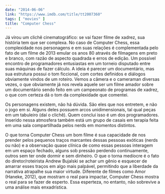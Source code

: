 ```yaml
---
date: "2014-06-06"
link: "https://www.imdb.com/title/tt2007360"
tags: [ "movies" ]
title: "Computer Chess"
---
```

Já virou um clichê cinematográfico: se vai fazer filme de xadrez, sua história tem que ser complexa. No caso de Computer Chess, essa complexidade nos personagens e em suas relações é complementada pelo fato de um filme de 2013 emular os anos 80 através de filmagens em preto e branco, com razão de aspecto quadrada e erros de edição. Um possível encontro de programadores entusiastas em um torneio disputado entre suas máquinas de fazer cálculo. A ideia é parecer um documentário, mas sua estrutura possui o tom ficcional, com cortes definidos e diálogos obviamente vindos de um roteiro. Vemos a câmera e o cameraman diversas vezes, o que obviamente já nos revela aquele ser um filme amador sobre um documentário sendo feito em um campeonato de programas de xadrez, o que com certeza dá o tom da complexidade que comentei.

Os personagens existem, não há dúvida. São eles que nos entretem, e não o jogo em si. Alguns deles possuem arcos unidimensionais, tal qual peças em um tabuleiro (daí o clichê). Quem conclui isso é um dos programadores. Inserido nessa atmosfera também está um grupo de casais em terapia feita em uma sala compartilhada pelos nerds em momentos distintos.

O que torna Computer Chess um bom filme é sua capacidade de nos prender pelos pequenos traços marcantes dessas pessoas exóticas (nerds ou não) e a observação quase clínica de como essas pessoas interagem em um espaço fechado, alguns sob pressão perdendo continuamente, outros sem ter onde dormir e sem dinheiro. O que o torna medíocre é o fato do diretor/roteirista Andrew Bujalski se achar um gênio e esquecer de amarrar esses traços em algo mais palpável, permitindo que a liberdade da narrativa atrapalhe sua maior virtude. Diferente de filmes como Amor (Haneke, 2012), que mostram o real para impactar, Computer Chess mostra o real para se fazer de esperto. Essa esperteza, no entanto, não sobrevive a uma análise mais enxadrística.
